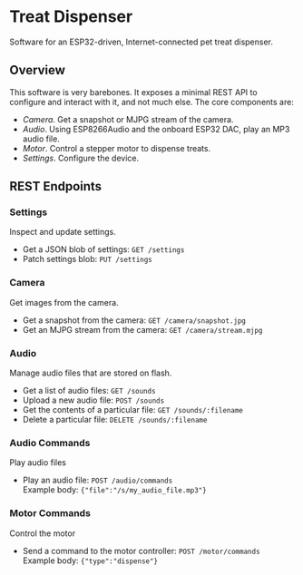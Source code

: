 # Treat Dispenser

Software for an ESP32-driven, Internet-connected pet treat dispenser.

## Overview

This software is very barebones.  It exposes a minimal REST API to configure and interact with it, and not much else.  The core components are:

* *Camera*.  Get a snapshot or MJPG stream of the camera.
* *Audio*.  Using ESP8266Audio and the onboard ESP32 DAC, play an MP3 audio file.
* *Motor*.  Control a stepper motor to dispense treats.
* *Settings*.  Configure the device.

## REST Endpoints

### Settings

Inspect and update settings.

* Get a JSON blob of settings: `GET /settings`
* Patch settings blob: `PUT /settings`

### Camera

Get images from the camera.

* Get a snapshot from the camera: `GET /camera/snapshot.jpg`
* Get an MJPG stream from the camera: `GET /camera/stream.mjpg`

### Audio

Manage audio files that are stored on flash.

* Get a list of audio files: `GET /sounds`
* Upload a new audio file: `POST /sounds`
* Get the contents of a particular file: `GET /sounds/:filename`
* Delete a particular file: `DELETE /sounds/:filename`

### Audio Commands

Play audio files

* Play an audio file: `POST /audio/commands`\
  Example body: `{"file":"/s/my_audio_file.mp3"}`
  
### Motor Commands

Control the motor

* Send a command to the motor controller: `POST /motor/commands`\
  Example body: `{"type":"dispense"}`
